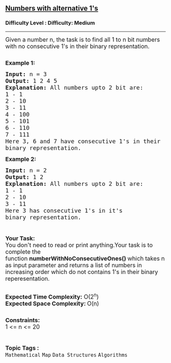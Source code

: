 <h2><a href="https://www.geeksforgeeks.org/problems/numbers-with-alternative-1s4819/1?page=1&category=Map&difficulty=Medium&status=unsolved&sortBy=submissions">Numbers with alternative 1's</a></h2><h3>Difficulty Level : Difficulty: Medium</h3><hr><div class="problems_problem_content__Xm_eO"><p><span style="font-size:18px">Given a number n, the task is to find all 1 to n bit numbers with no consecutive 1's in their binary representation. </span><br>
&nbsp;</p>

<p><span style="font-size:18px"><strong>Example 1:</strong></span></p>

<pre><span style="font-size:18px"><strong>Input: </strong>n = 3
<strong>Output: </strong>1 2 4 5
<strong>Explanation: </strong>All numbers upto 2 bit are:
1 - 1
2 - 10
3 - 11
4 - 100
5 - 101
6 - 110
7 - 111
Here 3, 6 and 7 have consecutive 1's in their 
binary representation. </span>
</pre>

<p><span style="font-size:18px"><strong>Example 2:</strong></span></p>

<pre><span style="font-size:18px"><strong>Input: </strong>n = 2
<strong>Output: </strong>1 2 
<strong>Explanation: </strong>All numbers upto 2 bit are:
1 - 1
2 - 10
3 - 11
Here 3 has consecutive 1's in it's
binary representation.</span>
</pre>

<p>&nbsp;</p>

<p><span style="font-size:18px"><strong>Your Task:</strong><br>
You don't need to read or print anything.Your task is to complete the function&nbsp;<strong>numberWithNoConsecutiveOnes()&nbsp;</strong>which takes n as input parameter and returns a list of numbers in increasing order which do not contains 1's in their binary reperesentation.</span><br>
&nbsp;</p>

<p><span style="font-size:18px"><strong>Expected Time Complexity:</strong>&nbsp;O(2<sup>n</sup>)<br>
<strong>Expected Space Complexity:&nbsp;</strong>O(n)</span><br>
&nbsp;</p>

<p><span style="font-size:18px"><strong>Constraints:</strong><br>
1 &lt;= n &lt;= 20</span></p>
</div><br><p><span style=font-size:18px><strong>Topic Tags : </strong><br><code>Mathematical</code>&nbsp;<code>Map</code>&nbsp;<code>Data Structures</code>&nbsp;<code>Algorithms</code>&nbsp;